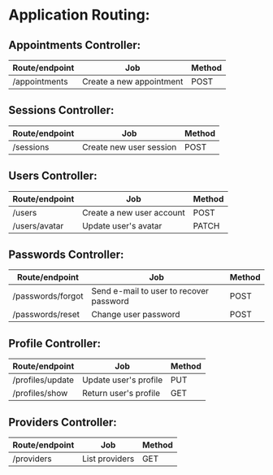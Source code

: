 # Application Routing:

## Appointments Controller:

| Route/endpoint | Job                      | Method |
| -------------- | ------------------------ | ------ |
| /appointments  | Create a new appointment | POST   |

## Sessions Controller:

| Route/endpoint | Job                     | Method |
| -------------- | ----------------------- | ------ |
| /sessions      | Create new user session | POST   |

## Users Controller:

| Route/endpoint | Job                       | Method |
| -------------- | ------------------------- | ------ |
| /users         | Create a new user account | POST   |
| /users/avatar  | Update user's avatar      | PATCH  |

## Passwords Controller:

| Route/endpoint    | Job                                     | Method |
| ----------------- | --------------------------------------- | ------ |
| /passwords/forgot | Send e-mail to user to recover password | POST   |
| /passwords/reset  | Change user password                    | POST   |

## Profile Controller:

| Route/endpoint   | Job                   | Method |
| ---------------- | --------------------- | ------ |
| /profiles/update | Update user's profile | PUT    |
| /profiles/show   | Return user's profile | GET    |

## Providers Controller:

| Route/endpoint | Job            | Method |
| -------------- | -------------- | ------ |
| /providers     | List providers | GET    |
